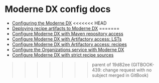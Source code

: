 # Moderne DX config docs

* [Configuring the Moderne DX](./dx-configuration.md)
<<<<<<< HEAD
* [Deploying recipe artifacts to Moderne DX](./deploying-recipe-artifacts-in-moderne-dx.md)
=======
* [Configure Moderne DX with Maven repository access](./configure-dx-with-maven-repository-access.md)
* [Configure Moderne DX with Artifactory access: LSTs](./configure-dx-with-artifactory-access.md)
* [Configure Moderne DX with Artifactory access: recipes](./configure-dx-with-artifactory-recipes.md)
* [Configure the Organizations service with Moderne DX](./configure-dx-org-service.md)
* [Configure Moderne DX with strict recipe sources](./configure-dx-with-strict-recipe-sources.md)
>>>>>>> parent of 19d82ee (GITBOOK-439: change request with no subject merged in GitBook)
